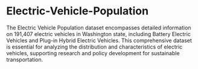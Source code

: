 # Electric-Vehicle-Population 
The Electric Vehicle Population dataset encompasses detailed information on 191,407 electric vehicles in Washington state, including Battery Electric Vehicles and Plug-in Hybrid Electric Vehicles. This comprehensive dataset is essential for analyzing the distribution and characteristics of electric vehicles, supporting research and policy development for sustainable transportation.​
